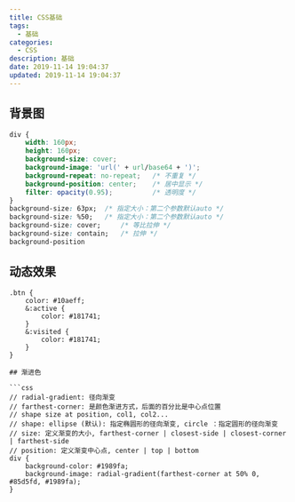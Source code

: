 ```yaml
---
title: CSS基础
tags: 
  - 基础
categories: 
  - CSS
description: 基础
date: 2019-11-14 19:04:37
updated: 2019-11-14 19:04:37
---
```


## 背景图

```css
div {
    width: 160px;
    height: 160px;
    background-size: cover;
    background-image: 'url(' + url/base64 + ')';
    background-repeat: no-repeat;   /* 不重复 */
    background-position: center;    /* 居中显示 */
    filter: opacity(0.95);          /* 透明度 */
}
background-size: 63px;  /* 指定大小：第二个参数默认auto */
background-size: %50;   /* 指定大小：第二个参数默认auto */
background-size: cover;     /* 等比拉伸 */
background-size: contain;   /* 拉伸 */
background-position
```

## 动态效果

```less
.btn {
    color: #10aeff;
    &:active {
        color: #181741;
    }
    &:visited {
        color: #181741;
    }
}

## 渐进色

```css
// radial-gradient: 径向渐变
// farthest-corner: 是颜色渐进方式，后面的百分比是中心点位置
// shape size at position, col1, col2...
// shape: ellipse (默认): 指定椭圆形的径向渐变, circle ：指定圆形的径向渐变
// size: 定义渐变的大小, farthest-corner | closest-side | closest-corner | farthest-side
// position: 定义渐变中心点, center | top | bottom
div {
    background-color: #1989fa;
    background-image: radial-gradient(farthest-corner at 50% 0, #85d5fd, #1989fa);
}
```

```
